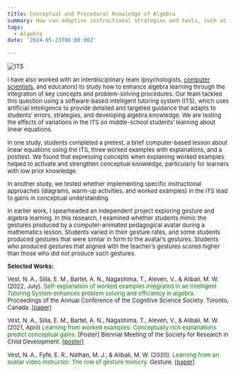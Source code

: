 ```yaml
---
title: Conceptual and Procedural Knowledge of Algebra
summary: How can adaptive instructional strategies and tools, such as intelligent tutoring systems and pedagogical gestures, influence the development of mathematical understanding and problem-solving skills in middle-school students?
tags:
  - Algebra
date: '2024-05-23T00:00:00Z'

---
```

<font size="-1"><img src="https://n-vest.github.io/project/algebra/its.webp" alt="ITS"><p>I have also worked with an interdisciplinary team (psychologists, [computer scientists](https://tomonag.org/), and educators) to study how to enhance algebra learning through the integration of key concepts and problem-solving procedures. Our team tackled this question using a software-based intelligent tutoring system (ITS), which uses artificial intelligence to provide detailed and targeted guidance that adapts to students’ errors, strategies, and developing algebra knowledge. We are testing the effects of variations in the ITS on middle-school students’ learning about linear equations.</p>
<p>In one study, students completed a pretest, a brief computer-based lesson about linear equations using the ITS, three worked examples with explanations, and a posttest. We found that expressing concepts when explaining worked examples helped to activate and strengthen conceptual knowledge, particularly for learners with low prior knowledge. <p>In another study, we tested whether implementing specific instructional approaches (diagrams, warm-up activities, and worked examples) in the ITS lead to gains in conceptual understanding.</p>
<p>In earlier work, I spearheaded an independent project exploring gesture and algebra learning. In this research, I examined whether students mimic the gestures produced by a computer-animated pedagogical avatar during a mathematics lesson. Students varied in their gesture rates, and some students produced gestures that were similar in form to the avatar’s gestures. Students who produced gestures that aligned with the teacher’s gestures scored higher than those who did not produce such gestures.</p>

<strong>Selected Works:</strong>  

Vest, N. A., Silla, E. M., Bartel, A. N., Nagashima, T., Aleven, V., & Alibali, M. W. (2022, July). <span style="color:green">Self-explanation of worked examples integrated in an Intelligent Tutoring System enhances problem solving and efficiency in algebra.</span> Proceedings of the Annual Conference of the Cognitive Science Society. Toronto, Canada. [[paper]](https://www.researchgate.net/publication/362505071_Self-Explanation_of_Worked_Examples_Integrated_in_an_Intelligent_Tutoring_System_Enhances_Problem_Solving_and_Efficiency_in_Algebra)

Vest, N. A., Silla, E. M., Bartel, A. N., Nagashima, T., Aleven, V., & Alibali, M. W. (2021, April) <span style="color:green">Learning from worked examples: Conceptually rich explanations predict conceptual gains.</span> [Poster] Biennial Meeting of the Society for Research in Child Development. [[poster]](https://www.researchgate.net/publication/381151343_Learning_from_worked_examples_Conceptually_rich_explanations_predict_conceptual_gains)

Vest, N. A., Fyfe, E. R., Nathan, M. J., & Alibali, M. W. (2020). <span style="color:green">Learning from an avatar video instructor: The role of gesture mimicry.</span> Gesture. [[paper]](https://www.researchgate.net/publication/350888767_Learning_from_an_avatar_video_instructor_The_role_of_gesture_mimicry)
</font>
